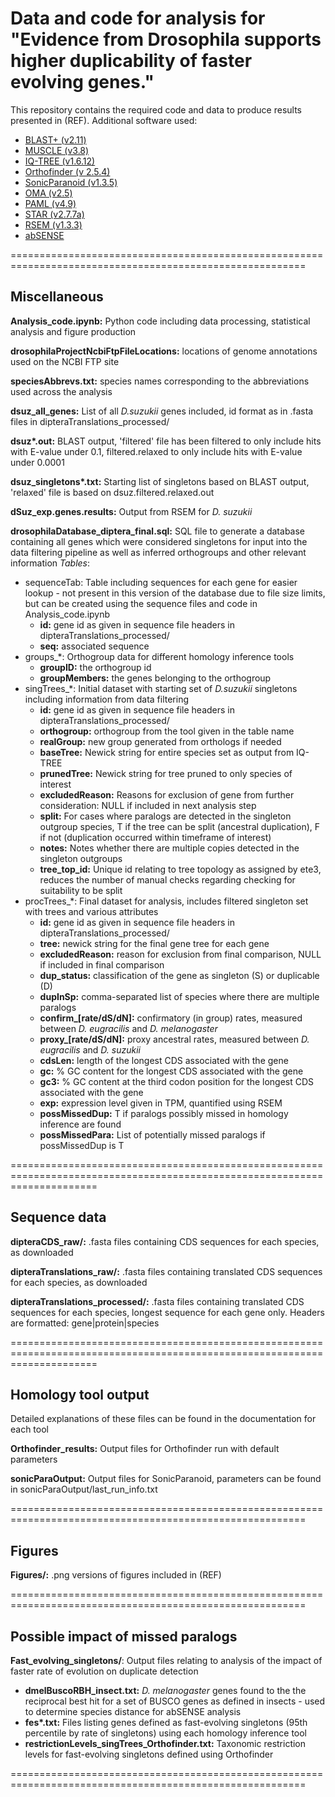 # Data and code for analysis for "Evidence from Drosophila supports higher duplicability of faster evolving genes."

This repository contains the required code and data to produce results presented in (REF). Additional software used:
* [BLAST+ (v2.11)](https://www.ncbi.nlm.nih.gov/books/NBK279690/)
* [MUSCLE (v3.8)](https://drive5.com/muscle/downloads_v3.htm)
* [IQ-TREE (v1.6.12)](http://www.iqtree.org/)
* [Orthofinder (v 2.5.4)](https://github.com/davidemms/OrthoFinder)
* [SonicParanoid (v1.3.5)](http://iwasakilab.k.u-tokyo.ac.jp/sonicparanoid/)
* [OMA (v2.5)](https://omabrowser.org/standalone/)
* [PAML (v4.9)](http://abacus.gene.ucl.ac.uk/software/paml.html)
* [STAR (v2.7.7a)](https://github.com/alexdobin/STAR/releases)
* [RSEM (v1.3.3)](https://deweylab.github.io/RSEM/)
* [abSENSE](https://github.com/caraweisman/abSENSE)

=========================================================================================================
## Miscellaneous

**Analysis_code.ipynb:** Python code including data processing, statistical analysis and figure production

**drosophilaProjectNcbiFtpFileLocations:** locations of genome annotations used on the NCBI FTP site

**speciesAbbrevs.txt:** species names corresponding to the abbreviations used across the analysis

**dsuz\_all\_genes:** List of all _D.suzukii_ genes included, id format as in .fasta files in dipteraTranslations_processed/

**dsuz\*.out:** BLAST output, 'filtered' file  has been filtered to only include hits with E-value under 0.1, filtered.relaxed to only include hits with E-value under 0.0001

**dsuz_singletons\*.txt:** Starting list of singletons based on BLAST output, 'relaxed' file is based on dsuz.filtered.relaxed.out

**dSuz_exp.genes.results:** Output from RSEM for _D. suzukii_

**drosophilaDatabase_diptera_final.sql:** SQL file to generate a database containing all genes which were considered singletons for input into the data filtering pipeline as well as inferred orthogroups and other relevant information
_Tables_:
* sequenceTab:
Table including sequences for each gene for easier lookup - not present in this version of the database due to file size limits, but can be created using the sequence files and code in Analysis_code.ipynb
  * **id:** gene id as given in sequence file headers in dipteraTranslations_processed/
  * **seq:** associated sequence
* groups_*:
Orthogroup data for different homology inference tools
  * **groupID:** the orthogroup id
  * **groupMembers:** the genes belonging to the orthogroup
* singTrees\_*:
Initial dataset with starting set of _D.suzukii_ singletons including information from data filtering
  * **id:** gene id as given in sequence file headers in dipteraTranslations_processed/
  * **orthogroup:** orthogroup from the tool given in the table name
  * **realGroup:** new group generated from orthologs if needed
  * **baseTree:** Newick string for entire species set as output from IQ-TREE
  * **prunedTree:** Newick string for tree pruned to only species of interest
  * **excludedReason:** Reasons for exclusion of gene from further consideration: NULL if included in next analysis step
  * **split:** For cases where paralogs are detected in the singleton outgroup species, T if the tree can be split (ancestral duplication), F if not (duplication occurred within timeframe of interest)
  * **notes:** Notes whether there are multiple copies detected in the singleton outgroups
  * **tree\_top\_id:** Unique id relating to tree topology as assigned by ete3, reduces the number of manual checks regarding checking for suitability to be split
* procTrees\_*:
Final dataset for analysis, includes filtered singleton set with trees and various attributes
  * **id:** gene id as given in sequence file headers in dipteraTranslations_processed/
  * **tree:** newick string for the final gene tree for each gene
  * **excludedReason:** reason for exclusion from final comparison, NULL if included in final comparison
  * **dup\_status:** classification of the gene as singleton (S) or duplicable (D)
  * **dupInSp:** comma-separated list of species where there are multiple paralogs
  * **confirm\_[rate/dS/dN]:** confirmatory (in group) rates, measured between _D. eugracilis_ and _D. melanogaster_
  * **proxy\_[rate/dS/dN]:** proxy ancestral rates, measured between _D. eugracilis_ and _D. suzukii_
  * **cdsLen:** length of the longest CDS associated with the gene
  * **gc:** % GC content for the longest CDS associated with the gene
  * **gc3:** % GC content at the third codon position for the longest CDS associated with the gene
  * **exp:** expression level given in TPM, quantified using RSEM
  * **possMissedDup:** T if paralogs possibly missed in homology inference are found
  * **possMissedPara:** List of potentially missed paralogs if possMissedDup is T



===========================================================================================================================
## Sequence data

**dipteraCDS_raw/:** .fasta files containing CDS sequences for each species, as downloaded

**dipteraTranslations_raw/:** .fasta files containing translated CDS sequences for each species, as downloaded

**dipteraTranslations_processed/:** .fasta files containing translated CDS sequences for each species, longest sequence for each gene only. Headers are formatted: gene|protein|species

===========================================================================================================================
## Homology tool output

Detailed explanations of these files can be found in the documentation for each tool

**Orthofinder_results:** Output files for Orthofinder run with default parameters

**sonicParaOutput:** Output files for SonicParanoid, parameters can be found in sonicParaOutput/last_run_info.txt 

=========================================================================================================
## Figures
**Figures/:** .png versions of figures included in (REF)

=========================================================================================================
## Possible impact of missed paralogs
**Fast\_evolving\_singletons/**: Output files relating to analysis of the impact of faster rate of evolution on duplicate detection
* **dmelBuscoRBH\_insect.txt:** _D. melanogaster_ genes found to the the reciprocal best hit for a set of BUSCO genes as defined in insects - used to determine species distance for abSENSE analysis
* **fes\*.txt:** Files listing genes defined as fast-evolving singletons (95th percentile by rate of singletons) using each homology inference tool
* **restrictionLevels_singTrees_Orthofinder.txt:** Taxonomic restriction levels for fast-evolving singletons defined using Orthofinder

=========================================================================================================
